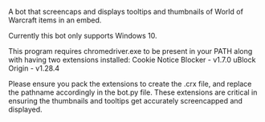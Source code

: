 A bot that screencaps and displays tooltips and thumbnails of World of Warcraft items in an embed.

Currently this bot only supports Windows 10.

This program requires chromedriver.exe to be present in your PATH along with having two extensions installed:
Cookie Notice Blocker - v1.7.0
uBlock Origin - v1.28.4

Please ensure you pack the extensions to create the .crx file, and replace the pathname accordingly in the bot.py file.
These extensions are critical in ensuring the thumbnails and tooltips get accurately screencapped and displayed.
